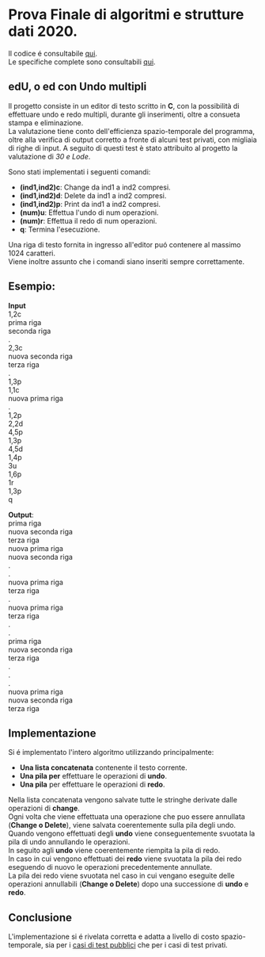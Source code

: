 # Prova Finale di algoritmi e strutture dati 2020.
Il codice é consultabile [qui](/Code/progetto.c).  
Le specifiche complete sono consultabili [qui](/Doc/specifiche.pdf).
## edU, o ed con Undo multipli
Il progetto consiste in un editor di testo scritto in **C**, con la possibilità di effettuare undo e redo multipli, durante gli inserimenti, oltre a consueta stampa e eliminazione.   
La valutazione tiene conto dell'efficienza spazio-temporale del programma, oltre alla verifica di output corretto a fronte di alcuni test privati, con migliaia di righe di input.
A seguito di questi test è stato attribuito al progetto la valutazione di *30 e Lode*.

Sono stati implementati i seguenti comandi:
  * **(ind1,ind2)c**: Change da ind1 a ind2 compresi.
  * **(ind1,ind2)d**: Delete da ind1 a ind2 compresi.
  * **(ind1,ind2)p**: Print da ind1 a ind2 compresi.
  * **(num)u**: Effettua l'undo di num operazioni.
  * **(num)r**: Effettua il redo di num operazioni.
  * **q**: Termina l'esecuzione.

Una riga di testo fornita in ingresso all'editor puó contenere al massimo 1024 caratteri.  
Viene inoltre assunto che i comandi siano inseriti sempre correttamente.

## Esempio:
**Input**  
1,2c  
prima riga  
seconda riga  
.  
2,3c  
nuova seconda riga  
terza riga  
.  
1,3p  
1,1c  
nuova prima riga  
.  
1,2p  
2,2d  
4,5p  
1,3p  
4,5d  
1,4p  
3u  
1,6p  
1r  
1,3p  
q  

**Output**:  
prima riga  
nuova seconda riga  
terza riga  
nuova prima riga  
nuova seconda riga  
.  
.  
nuova prima riga  
terza riga  
.  
nuova prima riga  
terza riga  
.  
.  
prima riga  
nuova seconda riga  
terza riga  
.  
.  
.  
nuova prima riga  
nuova seconda riga  
terza riga  

## Implementazione
Si é implementato l'intero algoritmo utilizzando principalmente:
  * **Una lista concatenata** contenente il testo corrente.
  * **Una pila per** effettuare le operazioni di **undo**.
  * **Una pila** per effettuare le operazioni di **redo**.  

Nella lista concatenata vengono salvate tutte le stringhe derivate dalle operazioni di **change**.    
Ogni volta che viene effettuata una operazione che puo essere annullata (**Change o Delete**), viene salvata coerentemente sulla pila degli undo.    
Quando vengono effettuati degli **undo** viene conseguentemente svuotata la pila di undo annullando le operazioni.    
In seguito agli **undo** viene coerentemente riempita la pila di redo.  
In caso in cui vengono effettuati dei **redo** viene svuotata la pila dei redo eseguendo di nuovo le operazioni precedentemente annullate.    
La pila dei redo viene svuotata nel caso in cui vengano eseguite delle operazioni annullabili (**Change o Delete**) dopo una successione di **undo** e **redo**.  

## Conclusione
L'implementazione si é rivelata corretta e adatta a livello di costo spazio-temporale, sia per i [casi di test pubblici](/Public_Tests) che per i casi di test privati.

